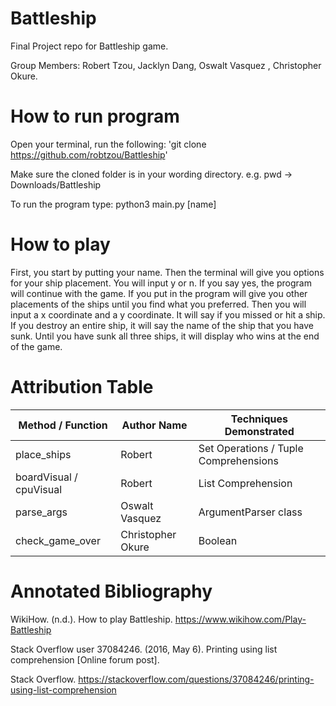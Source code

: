# Battleship
Final Project repo for Battleship game.

Group Members: Robert Tzou, Jacklyn Dang, Oswalt Vasquez , Christopher Okure.

# How to run program

Open your terminal, run the following: 'git clone https://github.com/robtzou/Battleship'

Make sure the cloned folder is in your wording directory. e.g. pwd -> Downloads/Battleship

To run the program type: python3 main.py [name]


# How to play
First, you start by putting your name. Then the terminal will give you options for your ship placement. You will input y or n. If you say yes, the program will continue with the game. If you put in the program will give you other placements of the ships until you find what you preferred. Then you will input a x coordinate and a y coordinate. It will say if you missed or hit a ship. If you destroy an entire ship, it will say the name of the ship that you have sunk. Until you have sunk all three ships, it will display who wins at the end of the game.

# Attribution Table

| Method / Function | Author Name | Techniques Demonstrated |
|-------------------|-------------|-------------------------|
| place_ships | Robert | Set Operations / Tuple Comprehensions |
| boardVisual / cpuVisual | Robert | List Comprehension |
| parse_args  | Oswalt Vasquez | ArgumentParser class  |
| check_game_over | Christopher Okure | Boolean |

# Annotated Bibliography

WikiHow. (n.d.). How to play Battleship. https://www.wikihow.com/Play-Battleship

Stack Overflow user 37084246. (2016, May 6). Printing using list comprehension [Online forum post]. 

Stack Overflow. https://stackoverflow.com/questions/37084246/printing-using-list-comprehension
